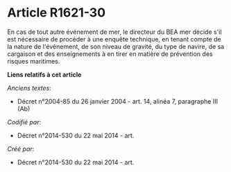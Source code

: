 # Article R1621-30

En cas de tout autre événement de mer, le directeur du BEA mer décide s'il est nécessaire de procéder à une enquête
technique, en tenant compte de la nature de l'événement, de son niveau de gravité, du type de navire, de sa cargaison et des
enseignements à en tirer en matière de prévention des risques maritimes.

**Liens relatifs à cet article**

_Anciens textes_:

  - Décret n°2004-85 du 26 janvier 2004 - art. 14, alinéa 7, paragraphe III (Ab)

_Codifié par_:

  - Décret n°2014-530 du 22 mai 2014 - art.

_Créé par_:

  - Décret n°2014-530 du 22 mai 2014 - art.
